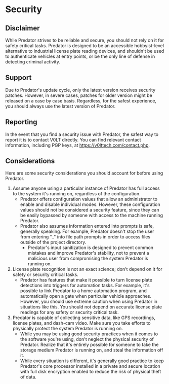 # Security

## Disclaimer

While Predator strives to be reliable and secure, you should not rely on it for safety critical tasks. Predator is designed to be an accessible hobbyist-level alternative to industrial license plate reading devices, and shouldn't be used to authenticate vehicles at entry points, or be the only line of defense in detecting criminal activity.


## Support

Due to Predator's update cycle, only the latest version receives security patches. However, in severe cases, patches for older version might be released on a case by case basis. Regardless, for the safest experience, you should always use the latest version of Predator.


## Reporting

In the event that you find a security issue with Predator, the safest way to report it is to contact V0LT directly. You can find relevant contact information, including PGP keys, at <https://v0lttech.com/contact.php>.


## Considerations

Here are some security considerations you should account for before using Predator.

1. Assume anyone using a particular instance of Predator has full access to the system it's running on, regardless of the configuration.
    - Predator offers configuration values that allow an administrator to enable and disable individual modes. However, these configuration values should not be considered a security feature, since they can be easily bypassed by someone with access to the machine running Predator.
    - Predator also assumes information entered into prompts is safe, generally speaking. For example, Predator doesn't stop the user from entering ".." into file path prompts in order to access files outside of the project directory.
        - Predator's input sanitization is designed to prevent common mistakes and improve Predator's stability, not to prevent a malicious user from compromising the system Predator is running on.
2. License plate recognition is not an exact science; don't depend on it for safety or security critical tasks.
    - Predator has features that make it possible to turn license plate detections into triggers for automation tasks. For example, it's possible to link Predator to a home automation program, and automatically open a gate when particular vehicle approaches. However, you should use extreme caution when using Predator in situations like this. You should not depend on accurate license plate readings for any safety or security critical task.
3. Predator is capable of collecting sensitive data, like GPS recordings, license plates, and dash-cam video. Make sure you take efforts to physically protect the system Predator is running on.
    - While you may be using good security practices when it comes to the software you're using, don't neglect the physical security of Predator. Realize that it's entirely possible for someone to take the storage medium Predator is running on, and steal the information off it.
    - While every situation is different, it's generally good practice to keep Predator's core processor installed in a private and secure location with full disk encryption enabled to reduce the risk of physical theft of data.
